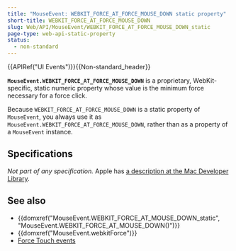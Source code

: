 ```yaml
---
title: "MouseEvent: WEBKIT_FORCE_AT_FORCE_MOUSE_DOWN static property"
short-title: WEBKIT_FORCE_AT_FORCE_MOUSE_DOWN
slug: Web/API/MouseEvent/WEBKIT_FORCE_AT_FORCE_MOUSE_DOWN_static
page-type: web-api-static-property
status:
  - non-standard
---
```


{{APIRef("UI Events")}}{{Non-standard_header}}

**`MouseEvent.WEBKIT_FORCE_AT_FORCE_MOUSE_DOWN`** is a proprietary, WebKit-specific, static numeric property whose value is the minimum force necessary for a force click.

Because `WEBKIT_FORCE_AT_FORCE_MOUSE_DOWN` is a static property of `MouseEvent`, you always use it as `MouseEvent.WEBKIT_FORCE_AT_FORCE_MOUSE_DOWN`, rather than as a property of a `MouseEvent` instance.

## Specifications

_Not part of any specification._ Apple has [a description at the Mac Developer Library](https://developer.apple.com/library/archive/documentation/AppleApplications/Conceptual/SafariJSProgTopics/RespondingtoForceTouchEventsfromJavaScript.html).

## See also

- {{domxref("MouseEvent.WEBKIT_FORCE_AT_MOUSE_DOWN_static", "MouseEvent.WEBKIT_FORCE_AT_MOUSE_DOWN()")}}
- {{domxref("MouseEvent.webkitForce")}}
- [Force Touch events](/en-US/docs/Web/API/Force_Touch_events)
